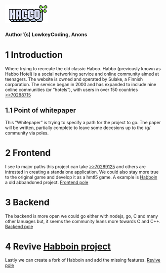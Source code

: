 ![Haggo](https://raw.githubusercontent.com/LowkeyCoding/-hbo-/master/logo.png)
### Author’(s) LowkeyCoding, Anons  

# 1 Introduction
Where trying to recreate the old classic Haboo. Habbo (previously known as Habbo Hotel) is a social networking service and online community aimed at teenagers. The website is owned and operated by Sulake, a Finnish corporation. The service began in 2000 and has expanded to include nine online communities (or ”hotels”), with users in over 150 countries [>>70288715](https://boards.4channel.org/g/thread/70288715)  

## 1.1 Point of whitepaper
This ”Whitepaper” is trying to specify a path for the project to go. The paper will be written, partially complete to leave some decesions up to the /g/ community via poles.  

# 2 Frontend
I see to major paths this project can take [>>70289125](https://boards.4channel.org/g/thread/70288715#p70289125) and others are intrested in creating a standalone application. We could also stay more true to the original game and develop it as a hmtl5 game. A example is [Habboin](https://github.com/TheNamesRay/Habboin-HTML5) a old abbandoned project. [Frontend pole](https://www.strawpoll.me/17681082) 

# 3 Backend
The backend is more open we could go either with nodejs, go, C and many other lanuages but, it seems the community leans more towards C and C++. [Backend pole](https://www.strawpoll.me/17681079) 

# 4 Revive [Habboin project](https://github.com/TheNamesRay/Habboin-HTML5)
Lastly we can create a fork of Habboin and add the missing features. [Revive pole](https://www.strawpoll.me/17682346)

